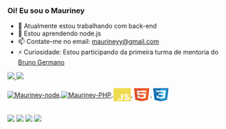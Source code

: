 ### Oi! Eu sou o Mauriney

- 🔭 Atualmente estou trabalhando com back-end
- 🌱 Estou aprendendo node.js
- 📫 Contate-me no email: maurineyy@gmail.com
- ⚡ Curiosidade: Estou participando da primeira turma de mentoria do <a href="https://github.com/egermano">Bruno Germano </a>

 <div>
  <a href="https://github.com/mauriney">
  <img height="180em" src="https://github-readme-stats.vercel.app/api?username=mauriney&show_icons=true&theme=dracula&include_all_commits=true&count_private=true"/>
  <img height="180em" src="https://github-readme-stats.vercel.app/api/top-langs/?username=mauriney&layout=compact&langs_count=7&theme=dracula"/>
</div>
<div style="display: inline_block"><br>
  <img align="center" alt="Mauriney-node" height="120" width="120" src="https://cdn.jsdelivr.net/gh/devicons/devicon/icons/nodejs/nodejs-plain-wordmark.svg"/>
  <img align="center" alt="Mauriney-PHP" height="60" width="60" src="https://cdn.jsdelivr.net/gh/devicons/devicon/icons/php/php-plain.svg"/>
  <img align="center" alt="mauriney-Js" height="30" width="40" src="https://raw.githubusercontent.com/devicons/devicon/master/icons/javascript/javascript-plain.svg">
  <img align="center" alt="Mauriney-HTML" height="30" width="40" src="https://raw.githubusercontent.com/devicons/devicon/master/icons/html5/html5-original.svg">
  <img align="center" alt="Mauriney-CSS" height="30" width="40" src="https://raw.githubusercontent.com/devicons/devicon/master/icons/css3/css3-original.svg">
  <!--ICONS   https://devicon.dev/ -->

  <!-- Animação
  <img align="right" alt="Rafa-yoda" src="https://cdn.discordapp.com/attachments/795358919417397249/825430589581688872/hi.gif">
 -->
</div>
  
  ##
 
<div> 
  <a href="https://www.instagram.com/mauriney1910/" target="_blank"><img src="https://img.shields.io/badge/-Instagram-%23E4405F?style=for-the-badge&logo=instagram&logoColor=white" target="_blank"></a>
 	<a href="https://www.twitch.tv/mauriineyy" target="_blank"><img src="https://img.shields.io/badge/Twitch-9146FF?style=for-the-badge&logo=twitch&logoColor=white" target="_blank"></a>
<!--  <a href="https://discord.gg/pDbY76q8Qf" target="_blank"><img src="https://img.shields.io/badge/Discord-7289DA?style=for-the-badge&logo=discord&logoColor=white" target="_blank"></a> -->
  <a href = "mailto:maurineyy@gmail.com"><img src="https://img.shields.io/badge/-Gmail-%23333?style=for-the-badge&logo=gmail&logoColor=white" target="_blank"></a> 
  <a href="https://www.linkedin.com/in/mauriney/" target="_blank"><img src="https://img.shields.io/badge/LinkedIn-0077B5?style=for-the-badge&logo=linkedin&logoColor=white" target="_blank">
 
<!-- 
  ![Snake animation](https://github.com/rafaballerini/rafaballerini/blob/output/github-contribution-grid-snake.svg)
-->
 
</div>
